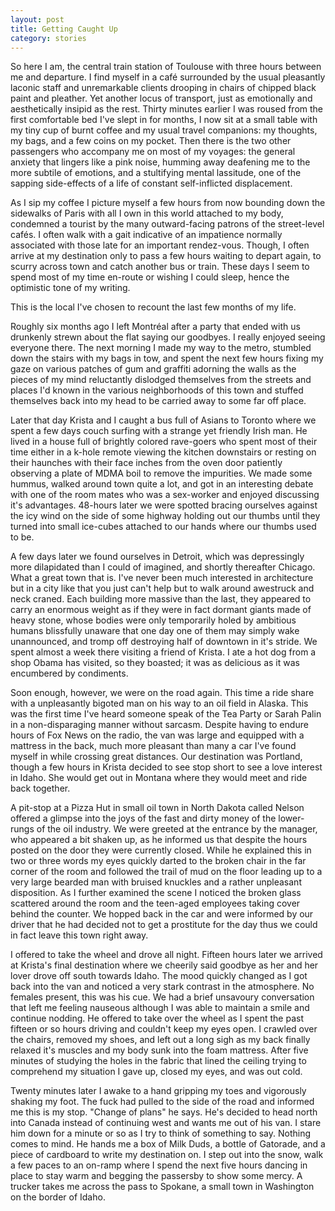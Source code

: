 ```yaml
---
layout: post
title: Getting Caught Up
category: stories
---
```

So here I am, the central train station of Toulouse with three hours between me and departure. I find myself in a café surrounded by the usual pleasantly laconic staff and unremarkable clients drooping in chairs of chipped black paint and pleather. Yet another locus of transport, just as emotionally and aesthetically insipid as the rest. Thirty minutes earlier I was roused from the first comfortable bed I've slept in for months, I now sit at a small table with my tiny cup of burnt coffee and my usual travel companions: my thoughts, my bags, and a few coins on my pocket. Then there is the two other passengers who accompany me on most of my voyages: the general anxiety that lingers like a pink noise, humming away deafening me to the more subtile of emotions, and a stultifying mental lassitude, one of the sapping side-effects of a life of constant self-inflicted displacement.

As I sip my coffee I picture myself a few hours from now bounding down the sidewalks of Paris with all I own in this world attached to my body, condemned a tourist by the many outward-facing patrons of the street-level cafés. I often walk with a gait indicative of an impatience normally associated with those late for an important rendez-vous. Though, I often arrive at my destination only to pass a few hours waiting to depart again, to scurry across town and catch another bus or train. These days I seem to spend most of my time en-route or wishing I could sleep, hence the optimistic tone of my writing.

This is the local I've chosen to recount the last few months of my life.

Roughly six months ago I left Montréal after a party that ended with us drunkenly strewn about the flat saying our goodbyes. I really enjoyed seeing everyone there. The next morning I made my way to the metro, stumbled down the stairs with my bags in tow, and spent the next few hours fixing my gaze on various patches of gum and graffiti adorning the walls as the pieces of my mind reluctantly dislodged themselves from the streets and places I'd known in the various neighborhoods of this town and stuffed themselves back into my head to be carried away to some far off place.

Later that day Krista and I caught a bus full of Asians to Toronto where we spent a few days couch surfing with a strange yet friendly Irish man. He lived in a house full of brightly colored rave-goers who spent most of their time either in a k-hole remote viewing the kitchen downstairs or resting on their haunches with their face inches from the oven door patiently observing a plate of MDMA boil to remove the impurities. We made some hummus, walked around town quite a lot, and got in an interesting debate with one of the room mates who was a sex-worker and enjoyed discussing it's advantages. 48-hours later we were spotted bracing ourselves against the icy wind on the side of some highway holding out our thumbs until they turned into small ice-cubes attached to our hands where our thumbs used to be.

A few days later we found ourselves in Detroit, which was depressingly more dilapidated than I could of imagined, and shortly thereafter Chicago. What a great town that is. I've never been much interested in architecture but in a city like that you just can't help but to walk around awestruck and neck craned. Each building more massive than the last, they appeared to carry an enormous weight as if they were in fact dormant giants made of heavy stone, whose bodies were only temporarily holed by ambitious humans blissfully unaware that one day one of them may simply wake unannounced, and tromp off destroying half of downtown in it's stride. We spent almost a week there visiting a friend of Krista. I ate a hot dog from a shop Obama has visited, so they boasted; it was as delicious as it was encumbered by condiments.

Soon enough, however, we were on the road again. This time a ride share with a unpleasantly bigoted man on his way to an oil field in Alaska. This was the first time I've heard someone speak of the Tea Party or Sarah Palin in a non-disparaging manner without sarcasm. Despite having to endure hours of Fox News on the radio, the van was large and equipped with a mattress in the back, much more pleasant than many a car I've found myself in while crossing great distances. Our destination was Portland, though a few hours in Krista decided to see stop short to see a love interest in Idaho. She would get out in Montana where they would meet and ride back together.

A pit-stop at a Pizza Hut in small oil town in North Dakota called Nelson offered a glimpse into the joys of the fast and dirty money of the lower-rungs of the oil industry. We were greeted at the entrance by the manager, who appeared a bit shaken up, as he informed us that despite the hours posted on the door they were currently closed. While he explained this in two or three words my eyes quickly darted to the broken chair in the far corner of the room and followed the trail of mud on the floor leading up to a very large bearded man with bruised knuckles and a rather unpleasant disposition. As I further examined the scene I noticed the broken glass scattered around the room and the teen-aged employees taking cover behind the counter. We hopped back in the car and were informed by our driver that he had decided not to get a prostitute for the day thus we could in fact leave this town right away.

I offered to take the wheel and drove all night. Fifteen hours later we arrived at Krista's final destination where we cheerily said goodbye as her and her lover drove off south towards Idaho. The mood quickly changed as I got back into the van and noticed a very stark contrast in the atmosphere. No females present, this was his cue. We had a brief unsavoury conversation that left me feeling nauseous although I was able to maintain a smile and continue nodding. He offered to take over the wheel as I spent the past fifteen or so hours driving and couldn't keep my eyes open. I crawled over the chairs, removed my shoes, and left out a long sigh as my back finally relaxed it's muscles and my body sunk into the foam mattress. After five minutes of studying the holes in the fabric that lined the ceiling trying to comprehend my situation I gave up, closed my eyes, and was out cold.

Twenty minutes later I awake to a hand gripping my toes and vigorously shaking my foot. The fuck had pulled to the side of the road and informed me this is my stop. "Change of plans" he says. He's decided to head north into Canada instead of continuing west and wants me out of his van. I stare him down for a minute or so as I try to think of something to say. Nothing comes to mind. He hands me a box of Milk Duds, a bottle of Gatorade, and a piece of cardboard to write my destination on. I step out into the snow, walk a few paces to an on-ramp where I spend the next five hours dancing in place to stay warm and begging the passersby to show some mercy. A trucker takes me across the pass to Spokane, a small town in Washington on the border of Idaho.